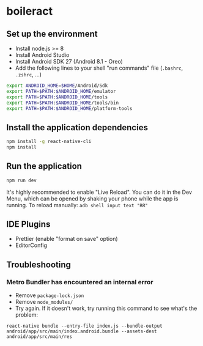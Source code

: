 # boileract

## Set up the environment

- Install node.js >= 8
- Install Android Studio
- Install Android SDK 27 (Android 8.1 - Oreo)
- Add the following lines to your shell "run commands" file (`.bashrc`, `.zshrc`, ...)

```bash
export ANDROID_HOME=$HOME/Android/Sdk
export PATH=$PATH:$ANDROID_HOME/emulator
export PATH=$PATH:$ANDROID_HOME/tools
export PATH=$PATH:$ANDROID_HOME/tools/bin
export PATH=$PATH:$ANDROID_HOME/platform-tools
```

## Install the application dependencies

```bash
npm install -g react-native-cli
npm install
```

## Run the application

```bash
npm run dev
```

It's highly recommended to enable "Live Reload". You can do it in the Dev Menu, which can be opened by shaking your phone while the app is running. To reload manually: `adb shell input text "RR"`

## IDE Plugins

- Prettier (enable "format on save" option)
- EditorConfig

## Troubleshooting

### Metro Bundler has encountered an internal error

- Remove `package-lock.json`
- Remove `node_modules/`
- Try again. If it doesn't work, try running this command to see what's the problem:

```
react-native bundle --entry-file index.js --bundle-output android/app/src/main/index.android.bundle --assets-dest android/app/src/main/res
```
